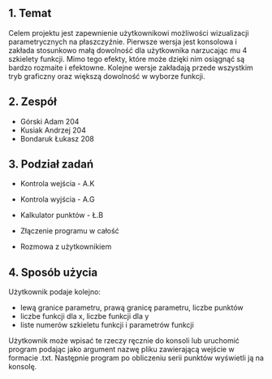 ## 1. Temat

Celem projektu jest zapewnienie użytkownikowi możliwości wizualizacji parametrycznych na płaszczyźnie.
Pierwsze wersja jest konsolowa i zakłada stosunkowo małą dowolność dla użytkownika narzucając mu 4 szkielety funkcji.
Mimo tego efekty, które może dzięki nim osiągnąć są bardzo rozmaite i efektowne.
Kolejne wersje zakładają przede wszystkim tryb graficzny oraz większą dowolność w wyborze funkcji.

## 2. Zespół

- Górski Adam      204
- Kusiak Andrzej   204
- Bondaruk Łukasz  208

## 3. Podział zadań

- Kontrola wejścia - A.K
- Kontrola wyjścia - A.G
- Kalkulator punktów - Ł.B

- Złączenie programu w całość
- Rozmowa z użytkownikiem

## 4. Sposób użycia

Użytkownik podaje kolejno:
- lewą granice parametru, prawą granicę parametru, liczbe punktów
- liczbe funkcji dla x, liczbe funkcji dla y
- liste numerów szkieletu funkcji i parametrów funkcji

Użytkownik może wpisać te rzeczy ręcznie do konsoli lub uruchomić program podając jako argument nazwę pliku zawierającą wejście w formacie .txt.
Następnie program po obliczeniu serii punktów wyświetli ją na konsolę.